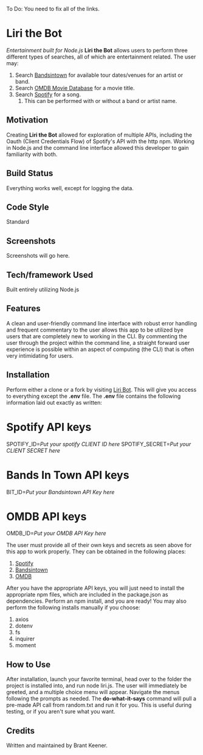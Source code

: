 To Do: You need to fix all of the links.

# Liri the Bot

*Entertainment built for Node.js*
**Liri the Bot** allows users to perform three different types of searches, all of which are entertainment related.
The user may:
1. Search [Bandsintown](https://www.bandsintown.com) for available tour dates/venues for an artist or band.
2. Search [OMDB Movie Database](www.omdbapi.com) for a movie title.
3. Search [Spotify](https://www.spotify.com) for a song.
    1. This can be performed with or without a band or artist name.

## Motivation

Creating **Liri the Bot** allowed for exploration of multiple APIs, including the Oauth (Client Credentials Flow) of Spotify's API with the http npm. Working in Node.js and the command line interface allowed this developer to gain familiarity with both.

## Build Status

Everything works well, except for logging the data.

## Code Style

Standard

## Screenshots

Screenshots will go here.

## Tech/framework Used

Built entirely utilizing Node.js

## Features

A clean and user-friendly command line interface with robust error handling and frequent commentary to the user allows this app to be utilized bye users that are completely new to working in the CLI. By commenting the user through the project within the command line, a straight forward user experience is possible within an aspect of computing (the CLI) that is often very intimidating for users.

## Installation

Perform either a clone or a fork by visiting [Liri Bot](https://github.com/BrantKeener/liri-node-app). This will give you access to everything except the **.env** file. The **.env** file contains the following information laid out exactly as written:

# Spotify API keys

SPOTIFY_ID=_Put your spotify CLIENT ID here_
SPOTIFY_SECRET=_Put your CLIENT SECRET here_

# Bands In Town API keys

BIT_ID=_Put your Bandsintown API Key here_

# OMDB API keys

OMDB_ID=_Put your OMDB API Key here_ 

The user must provide all of their own keys and secrets as seen above for this app to work properly. They can be obtained in the following places: 
1. [Spotify](HTTPS://developer.spotify.com/dashboard)
2. [Bandsintown](https://manager.bandsintown.com/support/bandsintown-api)
3. [OMDB](www.omdbapi.com/apikey.aspx)

After you have the appropriate API keys, you will just need to install the appropriate npm files, which are included in the package.json as dependencies. Perform an npm install, and you are ready! You may also perform the following installs manually if you choose:
1. axios
2. dotenv
3. fs
4. inquirer
5. moment

## How to Use

After installation, launch your favorite terminal, head over to the folder the project is installed into, and run node liri.js.
The user will immediately be greeted, and a multiple choice menu will appear. Navigate the menus following the prompts as needed.
The **do-what-it-says** command will pull a pre-made API call from random.txt and run it for you. This is useful during testing, or if you aren't sure what you want.

## Credits

Written and maintained by Brant Keener.